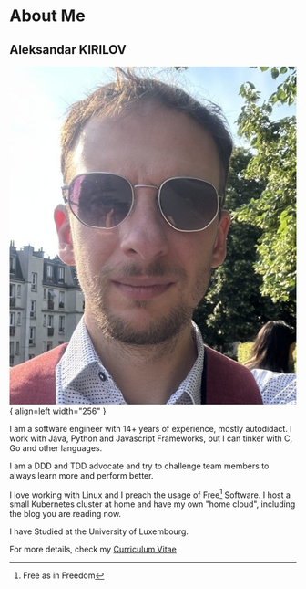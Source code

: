 # About Me

## Aleksandar KIRILOV

![My Profile Photo](images/aleks_portrait.jpg){ align=left width="256" }

I am a software engineer with 14+ years of experience, mostly autodidact.
I work with Java, Python and Javascript Frameworks, but I can tinker with C, Go and other languages.

I am a DDD and TDD advocate and try to challenge team members to always learn more and perform better.

I love working with Linux and I preach the usage of Free[^1] Software.
I host a small Kubernetes cluster at home and have my own "home cloud", including the blog you are reading now.

I have Studied at the University of Luxembourg.

For more details, check my [Curriculum Vitae](cv.md)

[^1]: Free as in Freedom
